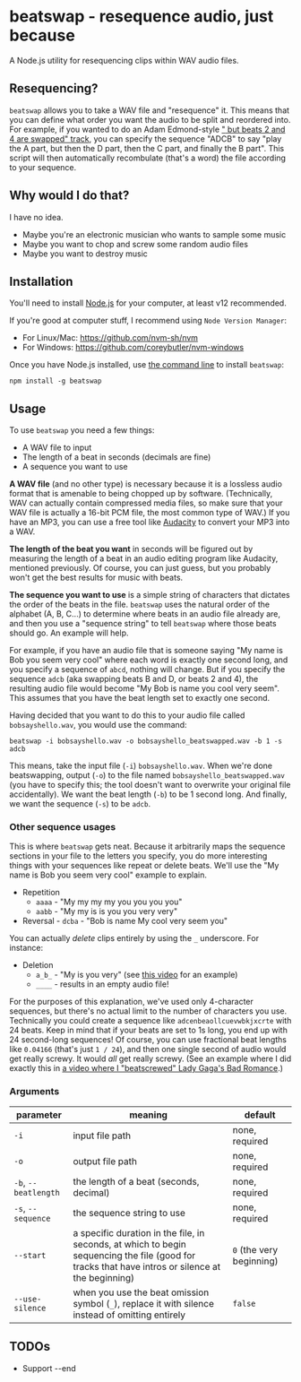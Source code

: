 # beatswap - resequence audio, just because

A Node.js utility for resequencing clips within WAV audio files.

## Resequencing?

`beatswap` allows you to take a WAV file and "resequence" it. This means that you can define what order you want the audio to be split and reordered into. For example, if you wanted to do an Adam Edmond-style ["<song> but beats 2 and 4 are swapped" track](https://www.youtube.com/watch?v=dSvvlu5zTDQ), you can specify the sequence "ADCB" to say "play the A part, but then the D part, then the C part, and finally the B part". This script will then automatically recombulate (that's a word) the file according to your sequence.

## Why would I do that?

I have no idea.

- Maybe you're an electronic musician who wants to sample some music
- Maybe you want to chop and screw some random audio files
- Maybe you want to destroy music

## Installation

You'll need to install [Node.js](https://nodejs.org/en/) for your computer, at least v12 recommended.

If you're good at computer stuff, I recommend using `Node Version Manager`:
- For Linux/Mac: https://github.com/nvm-sh/nvm
- For Windows: https://github.com/coreybutler/nvm-windows

Once you have Node.js installed, use [the command line](https://lifehacker.com/a-command-line-primer-for-beginners-5633909) to install `beatswap`:

`npm install -g beatswap`

## Usage

To use `beatswap` you need a few things:

- A WAV file to input
- The length of a beat in seconds (decimals are fine)
- A sequence you want to use

**A WAV file** (and no other type) is necessary because it is a lossless audio format that is amenable to being chopped up by software. (Technically, WAV can actually contain compressed media files, so make sure that your WAV file is actually a 16-bit PCM file, the most common type of WAV.) If you have an MP3, you can use a free tool like [Audacity](https://www.audacityteam.org/) to convert your MP3 into a WAV.

**The length of the beat you want** in seconds will be figured out by measuring the length of a beat in an audio editing program like Audacity, mentioned previously. Of course, you can just guess, but you probably won't get the best results for music with beats.

**The sequence you want to use** is a simple string of characters that dictates the order of the beats in the file. `beatswap` uses the natural order of the alphabet (A, B, C...) to determine where beats in an audio file already are, and then you use a "sequence string" to tell `beatswap` where those beats should go. An example will help.

For example, if you have an audio file that is someone saying "My name is Bob you seem very cool" where each word is exactly one second long, and you specify a sequence of `abcd`, nothing will change. But if you specify the sequence `adcb` (aka swapping beats B and D, or beats 2 and 4), the resulting audio file would become "My Bob is name you cool very seem". This assumes that you have the beat length set to exactly one second.

Having decided that you want to do this to your audio file called `bobsayshello.wav`, you would use the command:

```
beatswap -i bobsayshello.wav -o bobsayshello_beatswapped.wav -b 1 -s adcb
```

This means, take the input file (`-i`) `bobsayshello.wav`. When we're done beatswapping, output (`-o`) to the file named `bobsayshello_beatswapped.wav` (you have to specify this; the tool doesn't want to overwrite your original file accidentally). We want the beat length (`-b`) to be 1 second long. And finally, we want the sequence (`-s`) to be `adcb`.

### Other sequence usages

This is where `beatswap` gets neat. Because it arbitrarily maps the sequence sections in your file to the letters you specify, you do more interesting things with your sequences like repeat or delete beats. We'll use the "My name is Bob you seem very cool" example to explain.

- Repetition
    - `aaaa` - "My my my my you you you you"
    - `aabb` - "My my is is you you very very"
- Reversal - `dcba` - "Bob is name My cool very seem you"

You can actually _delete_ clips entirely by using the `_` underscore. For instance:

- Deletion
    - `a_b_` - "My is you very" (see [this video](https://www.youtube.com/watch?v=hhEBYGzADeU) for an example)
    - `____` - results in an empty audio file!

For the purposes of this explanation, we've used only 4-character sequences, but there's no actual limit to the number of characters you use. Technically you could create a sequence like `adcenbeaollcuevwbkjxcrte` with 24 beats. Keep in mind that if your beats are set to 1s long, you end up with 24 second-long sequences! Of course, you can use fractional beat lengths like `0.04166` (that's just `1 / 24`), and then one single second of audio would get really screwy. It would _all_ get really screwy. (See an example where I did exactly this in [a video where I "beatscrewed" Lady Gaga's Bad Romance](https://www.youtube.com/watch?v=HAXfEmgOvz4).)

### Arguments

parameter | meaning | default
----- | ----- | -----
`-i` | input file path | none, required
`-o` | output file path | none, required
`-b`, `--beatlength` | the length of a beat (seconds, decimal) | none, required
`-s`, `--sequence` | the sequence string to use | none, required
`--start` | a specific duration in the file, in seconds, at which to begin sequencing the file (good for tracks that have intros or silence at the beginning) | `0` (the very beginning)
`--use-silence` | when you use the beat omission symbol (`_`), replace it with silence instead of omitting entirely | `false`

## TODOs

- Support --end